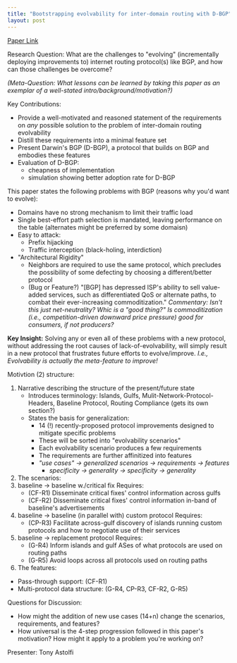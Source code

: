 ```yaml
---
title: "Bootstrapping evolvability for inter-domain routing with D-BGP"
layout: post
---
```


[Paper Link](https://dl.acm.org/doi/pdf/10.1145/3098822.3098857)

Research Question: What are the challenges to "evolving" (incrementally deploying improvements to) internet routing protocol(s) like BGP, and how can those challenges be overcome?

_(Meta-Question: What lessons can be learned by taking this paper as an exemplar of a well-stated intro/background/motivation?)_

Key Contributions:

- Provide a well-motivated and reasoned statement of the requirements on _any_ possible solution to the problem of inter-domain routing evolvability
- Distill these requirements into a minimal feature set
- Present Darwin's BGP (D-BGP), a protocol that builds on BGP and embodies these features 
- Evaluation of D-BGP:
  - cheapness of implementation 
  - simulation showing better adoption rate for D-BGP

This paper states the following problems with BGP (reasons why you'd want to evolve):

- Domains have no strong mechanism to limit their traffic load
- Single best-effort path selection is mandated, leaving performance on the table (alternates might be preferred by some domaisn)
- Easy to attack:
  - Prefix hijacking
  - Traffic interception (black-holing, interdiction)
- "Architectural Rigidity"
  - Neighbors are required to use the same protocol, which precludes the possibility of some defecting by choosing a different/better protocol
  - (Bug or Feature?) "\[BGP\] has depressed ISP's ability to sell value-added services, such as differentiated QoS or alternate paths, to combat their ever-increasing commoditization." _Commentary: Isn't this just net-neutrality?  Whic is a "good thing?"  Is commoditization (i.e., competition-driven downward price pressure) good for consumers, if not producers?_

**Key Insight:**  Solving any or even all of these problems with a new protocol, without addressing the root causes of lack-of-evolvability, will simply result in a new protocol that frustrates future efforts to evolve/improve. _I.e., Evolvability is actually the meta-feature to improve!_

Motivtion (2) structure:

1. Narrative describing the structure of the present/future state
   - Introduces terminology: Islands, Gulfs, Mulit-Network-Protocol-Headers, Baseline Protocol, Routing Compliance (gets its own section?)
   - States the basis for generalization: 
     - 14 (!) recently-proposed protocol improvements designed to mitigate specific problems
     - These will be sorted into "evolvability scenarios"
     - Each evolvability scenario produces a few requirements
     - The requirements are further affinitized into features
     - _"use cases" -> generalized scenarios -> requirements -> features_
       - _specificity -> generality -> specificity -> generality_
2. The scenarios:
  1. baseline -> baseline w./critical fix
     Requires:
       - (CF-R1) Disseminate critical fixes' control information across gulfs
       - (CF-R2) Disseminate critical fixes' control information in-band of baseline's advertisements
  2. baseline -> baseline (in parallel with) custom protocol
     Requires:
       - (CP-R3) Facilitate across-gulf discovery of islands running custom protocols and how to negotiate use of their services
  3. baseline -> replacement protocol
     Requires:
       - (G-R4) Inform islands and gulf ASes of what protocols are used on routing paths
       - (G-R5) Avoid loops across all protocols used on routing paths
3. The features:
  - Pass-through support: (CF-R1)
  - Multi-protocol data structure: (G-R4, CP-R3, CF-R2, G-R5)

Questions for Discussion:

- How might the addition of new use cases (14+n) change the scenarios, requirements, and features?
- How universal is the 4-step progression followed in this paper's motivation?  How might it apply to a problem you're working on?

Presenter: Tony Astolfi


